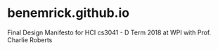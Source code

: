 # benemrick.github.io
Final Design Manifesto for HCI cs3041 - D Term 2018 at WPI with Prof. Charlie Roberts
